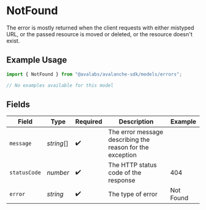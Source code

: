 # NotFound

The error is mostly returned when the client requests
    with either mistyped URL, or the passed resource is moved or deleted, 
    or the resource doesn't exist.

## Example Usage

```typescript
import { NotFound } from "@avalabs/avalanche-sdk/models/errors";

// No examples available for this model
```

## Fields

| Field                                                     | Type                                                      | Required                                                  | Description                                               | Example                                                   |
| --------------------------------------------------------- | --------------------------------------------------------- | --------------------------------------------------------- | --------------------------------------------------------- | --------------------------------------------------------- |
| `message`                                                 | *string*[]                                                | :heavy_check_mark:                                        | The error message describing the reason for the exception |                                                           |
| `statusCode`                                              | *number*                                                  | :heavy_check_mark:                                        | The HTTP status code of the response                      | 404                                                       |
| `error`                                                   | *string*                                                  | :heavy_check_mark:                                        | The type of error                                         | Not Found                                                 |